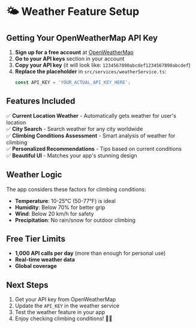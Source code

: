 # 🌤️ Weather Feature Setup

## Getting Your OpenWeatherMap API Key

1. **Sign up for a free account** at [OpenWeatherMap](https://openweathermap.org/api)
2. **Go to your API keys** section in your account
3. **Copy your API key** (it will look like: `1234567890abcdef1234567890abcdef`)
4. **Replace the placeholder** in `src/services/weatherService.ts`:
   ```typescript
   const API_KEY = 'YOUR_ACTUAL_API_KEY_HERE';
   ```

## Features Included

✅ **Current Location Weather** - Automatically gets weather for user's location  
✅ **City Search** - Search weather for any city worldwide  
✅ **Climbing Conditions Assessment** - Smart analysis of weather for climbing  
✅ **Personalized Recommendations** - Tips based on current conditions  
✅ **Beautiful UI** - Matches your app's stunning design  

## Weather Logic

The app considers these factors for climbing conditions:
- **Temperature**: 10-25°C (50-77°F) is ideal
- **Humidity**: Below 70% for better grip
- **Wind**: Below 20 km/h for safety
- **Precipitation**: No rain/snow for outdoor climbing

## Free Tier Limits

- **1,000 API calls per day** (more than enough for personal use)
- **Real-time weather data**
- **Global coverage**

## Next Steps

1. Get your API key from OpenWeatherMap
2. Update the `API_KEY` in the weather service
3. Test the weather feature in your app
4. Enjoy checking climbing conditions! 🧗‍♀️ 